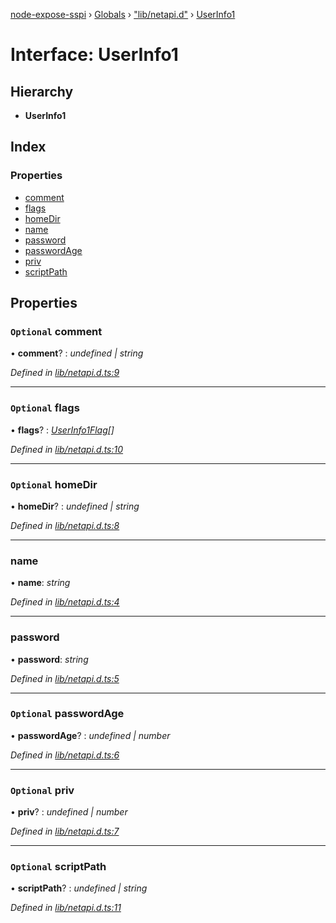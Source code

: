 [node-expose-sspi](../README.md) › [Globals](../globals.md) › ["lib/netapi.d"](../modules/_lib_netapi_d_.md) › [UserInfo1](_lib_netapi_d_.userinfo1.md)

# Interface: UserInfo1

## Hierarchy

* **UserInfo1**

## Index

### Properties

* [comment](_lib_netapi_d_.userinfo1.md#optional-comment)
* [flags](_lib_netapi_d_.userinfo1.md#optional-flags)
* [homeDir](_lib_netapi_d_.userinfo1.md#optional-homedir)
* [name](_lib_netapi_d_.userinfo1.md#name)
* [password](_lib_netapi_d_.userinfo1.md#password)
* [passwordAge](_lib_netapi_d_.userinfo1.md#optional-passwordage)
* [priv](_lib_netapi_d_.userinfo1.md#optional-priv)
* [scriptPath](_lib_netapi_d_.userinfo1.md#optional-scriptpath)

## Properties

### `Optional` comment

• **comment**? : *undefined | string*

*Defined in [lib/netapi.d.ts:9](https://github.com/jlguenego/node-expose-sspi/blob/93b1415/lib/netapi.d.ts#L9)*

___

### `Optional` flags

• **flags**? : *[UserInfo1Flag](../modules/_lib_flags_index_d_.md#userinfo1flag)[]*

*Defined in [lib/netapi.d.ts:10](https://github.com/jlguenego/node-expose-sspi/blob/93b1415/lib/netapi.d.ts#L10)*

___

### `Optional` homeDir

• **homeDir**? : *undefined | string*

*Defined in [lib/netapi.d.ts:8](https://github.com/jlguenego/node-expose-sspi/blob/93b1415/lib/netapi.d.ts#L8)*

___

###  name

• **name**: *string*

*Defined in [lib/netapi.d.ts:4](https://github.com/jlguenego/node-expose-sspi/blob/93b1415/lib/netapi.d.ts#L4)*

___

###  password

• **password**: *string*

*Defined in [lib/netapi.d.ts:5](https://github.com/jlguenego/node-expose-sspi/blob/93b1415/lib/netapi.d.ts#L5)*

___

### `Optional` passwordAge

• **passwordAge**? : *undefined | number*

*Defined in [lib/netapi.d.ts:6](https://github.com/jlguenego/node-expose-sspi/blob/93b1415/lib/netapi.d.ts#L6)*

___

### `Optional` priv

• **priv**? : *undefined | number*

*Defined in [lib/netapi.d.ts:7](https://github.com/jlguenego/node-expose-sspi/blob/93b1415/lib/netapi.d.ts#L7)*

___

### `Optional` scriptPath

• **scriptPath**? : *undefined | string*

*Defined in [lib/netapi.d.ts:11](https://github.com/jlguenego/node-expose-sspi/blob/93b1415/lib/netapi.d.ts#L11)*
